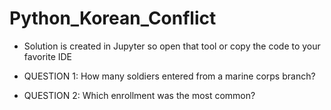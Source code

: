 # Python_Korean_Conflict


- Solution is created in Jupyter so open that tool or copy the code to your favorite IDE

- QUESTION 1: How many soldiers entered from a marine corps branch?



- QUESTION 2: Which enrollment was the most common?

